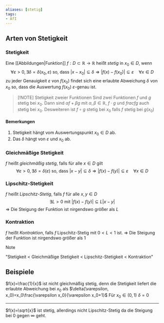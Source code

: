 ```yaml
---
aliases: [stetig]
tags:
- AfI
---
```

## Arten von Stetigkeit
### Stetigkeit
Eine [[Abbildungen|Funktion]] $f:D\subset\mathbb{R}\rightarrow\mathbb{R}$ heißt *stetig* in $x_0\in D$, wenn
$$\forall\varepsilon>0,\exists\delta=\delta(x_0,\varepsilon)\text{ so, dass } |x-x_0|\subseteq\delta\Rightarrow|f(x)-f(x_0)|\subseteq\varepsilon\quad \forall x\in D$$
zu jeder Genauigkeit $\varepsilon$ von $f(x_0)$ findet sich eine erlaubte Abweichung $\delta$ von $x_0$ so, dass die Auswertung $f(x_0)$  $\varepsilon$-genau ist.

> [!NOTE] Stetigkeit zweier Funktionen
> Sind zwei Funktionen $f$ und $g$ stetig bei $x_0$. Dann sind $\alpha f+\beta g$ mit $\alpha,\beta\in\mathbb{R}$, $f\cdot g$ und $frac{f}{g}$ auch stetig bei $x_0$. Desweiteren ist $f\circ g$ stetig bei $x_0$ falls $f$ stetig bei $g(x_0)$ 

#### Bemerkungen
1. Stetigkeit hängt vom Auswertungspunkt $x_{0}\in D$ ab.
2. Das $\delta$ hängt von $\varepsilon$ und $x_{0}$ ab.

### Gleichmäßige Stetigkeit
$f$ heißt *gleichmäßig stetig*, falls für alle $x\in D$ gilt
$$\forall\varepsilon>0,\exists\delta=\delta(\varepsilon)\text{ so, dass } |x-y|\subseteq\delta\Rightarrow|f(x)-f(y)|\subseteq\varepsilon\quad \forall x\in D$$

### Lipschitz-Stetigkeit
$f$ heißt *Lipschitz-Stetig*, falls $f$ für alle $x,y\in D$
$$\exists L>0 \text{ mit } |f(x)-f(y)|\subseteq L|x-y|$$
$\Rightarrow$ Die Steigung der Funktion ist nirgendswo größer als $L$

### Kontraktion
$f$ heißt *Kontraktion*, falls $f$ Lipschitz-Stetig mit $0<L<1$ ist.
$\Rightarrow$ Die Steigung der Funktion ist nirgendswo größer als $1$


> [!NOTE] 
> "Stetigkeit < Gleichmäßige Stetigkeit < Lipschitz-Stetigkeit < Kontraktion"

## Beispiele

$f(x)=\frac{1}{x}$ ist nicht gleichmäßig stetig, denn die Stetigkeit liefert die erlaubte Abweichung bei $x_0$ als $\delta(\varepsilon, x_0)=x_0\frac{\varepsilon x_0}{\varepsilon x_0+1}$ Für $x_0\in(0,1)$ $\delta=0$

---

$f(x)=\sqrt{x}$ ist stetig, allerdings nicht Lipschitz-Stetig da die Steigung bei 0 gegen $\infty$ geht.